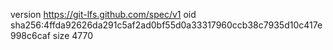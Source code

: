 version https://git-lfs.github.com/spec/v1
oid sha256:4ffda92626da291c5af2ad0bf55d0a33317960ccb38c7935d10c417e998c6caf
size 4770
